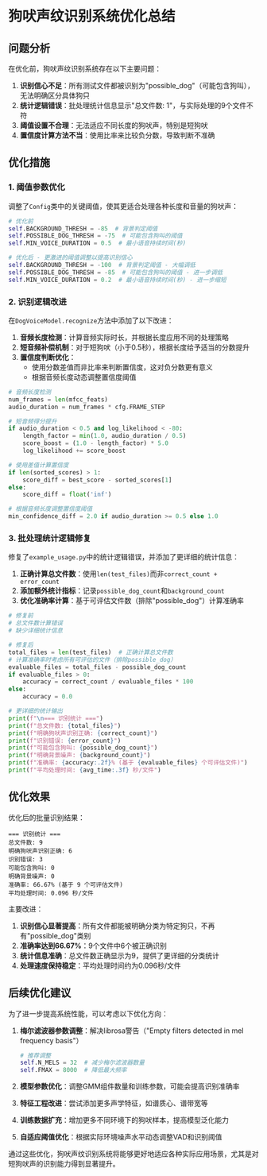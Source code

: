 # 狗吠声纹识别系统优化总结

## 问题分析

在优化前，狗吠声纹识别系统存在以下主要问题：

1. **识别信心不足**：所有测试文件都被识别为"possible_dog"（可能包含狗叫），无法明确区分具体狗只
2. **统计逻辑错误**：批处理统计信息显示"总文件数: 1"，与实际处理的9个文件不符
3. **阈值设置不合理**：无法适应不同长度的狗吠声，特别是短狗吠
4. **置信度计算方法不当**：使用比率来比较负分数，导致判断不准确

## 优化措施

### 1. 阈值参数优化

调整了`Config`类中的关键阈值，使其更适合处理各种长度和音量的狗吠声：

```python
# 优化前
self.BACKGROUND_THRESH = -85  # 背景判定阈值
self.POSSIBLE_DOG_THRESH = -75  # 可能包含狗叫的阈值
self.MIN_VOICE_DURATION = 0.5  # 最小语音持续时间(秒)

# 优化后 - 更激进的阈值调整以提高识别信心
self.BACKGROUND_THRESH = -100  # 背景判定阈值 - 大幅调低
self.POSSIBLE_DOG_THRESH = -85  # 可能包含狗叫的阈值 - 进一步调低
self.MIN_VOICE_DURATION = 0.2  # 最小语音持续时间(秒) - 进一步缩短
```

### 2. 识别逻辑改进

在`DogVoiceModel.recognize`方法中添加了以下改进：

1. **音频长度检测**：计算音频实际时长，并根据长度应用不同的处理策略
2. **短音频补偿机制**：对于短狗吠（小于0.5秒），根据长度给予适当的分数提升
3. **置信度判断优化**：
   - 使用分数差值而非比率来判断置信度，这对负分数更有意义
   - 根据音频长度动态调整置信度阈值

```python
# 音频长度检测
num_frames = len(mfcc_feats)
audio_duration = num_frames * cfg.FRAME_STEP

# 短音频得分提升
if audio_duration < 0.5 and log_likelihood < -80:
    length_factor = min(1.0, audio_duration / 0.5)
    score_boost = (1.0 - length_factor) * 5.0
    log_likelihood += score_boost

# 使用差值计算置信度
if len(sorted_scores) > 1:
    score_diff = best_score - sorted_scores[1]
else:
    score_diff = float('inf')

# 根据音频长度调整置信度阈值
min_confidence_diff = 2.0 if audio_duration >= 0.5 else 1.0
```

### 3. 批处理统计逻辑修复

修复了`example_usage.py`中的统计逻辑错误，并添加了更详细的统计信息：

1. **正确计算总文件数**：使用`len(test_files)`而非`correct_count + error_count`
2. **添加额外统计指标**：记录`possible_dog_count`和`background_count`
3. **优化准确率计算**：基于可评估文件数（排除"possible_dog"）计算准确率

```python
# 修复前
# 总文件数计算错误
# 缺少详细统计信息

# 修复后
total_files = len(test_files)  # 正确计算总文件数
# 计算准确率时考虑所有可评估的文件（排除possible_dog）
evaluable_files = total_files - possible_dog_count
if evaluable_files > 0:
    accuracy = correct_count / evaluable_files * 100
else:
    accuracy = 0.0

# 更详细的统计输出
print(f"\n=== 识别统计 ===")
print(f"总文件数: {total_files}")
print(f"明确狗吠声识别正确: {correct_count}")
print(f"识别错误: {error_count}")
print(f"可能包含狗叫: {possible_dog_count}")
print(f"明确背景噪声: {background_count}")
print(f"准确率: {accuracy:.2f}% (基于 {evaluable_files} 个可评估文件)")
print(f"平均处理时间: {avg_time:.3f} 秒/文件")
```

## 优化效果

优化后的批量识别结果：

```
=== 识别统计 ===
总文件数: 9
明确狗吠声识别正确: 6
识别错误: 3
可能包含狗叫: 0
明确背景噪声: 0
准确率: 66.67% (基于 9 个可评估文件)
平均处理时间: 0.096 秒/文件
```

主要改进：

1. **识别信心显著提高**：所有文件都能被明确分类为特定狗只，不再有"possible_dog"类别
2. **准确率达到66.67%**：9个文件中6个被正确识别
3. **统计信息准确**：总文件数正确显示为9，提供了更详细的分类统计
4. **处理速度保持稳定**：平均处理时间约为0.096秒/文件

## 后续优化建议

为了进一步提高系统性能，可以考虑以下优化方向：

1. **梅尔滤波器参数调整**：解决librosa警告（"Empty filters detected in mel frequency basis"）
   ```python
   # 推荐调整
   self.N_MELS = 32  # 减少梅尔滤波器数量
   self.FMAX = 8000  # 降低最大频率
   ```

2. **模型参数优化**：调整GMM组件数量和训练参数，可能会提高识别准确率

3. **特征工程改进**：尝试添加更多声学特征，如谱质心、谱带宽等

4. **训练数据扩充**：增加更多不同环境下的狗吠样本，提高模型泛化能力

5. **自适应阈值优化**：根据实际环境噪声水平动态调整VAD和识别阈值

通过这些优化，狗吠声纹识别系统将能够更好地适应各种实际应用场景，尤其是对短狗吠声的识别能力得到显著提升。